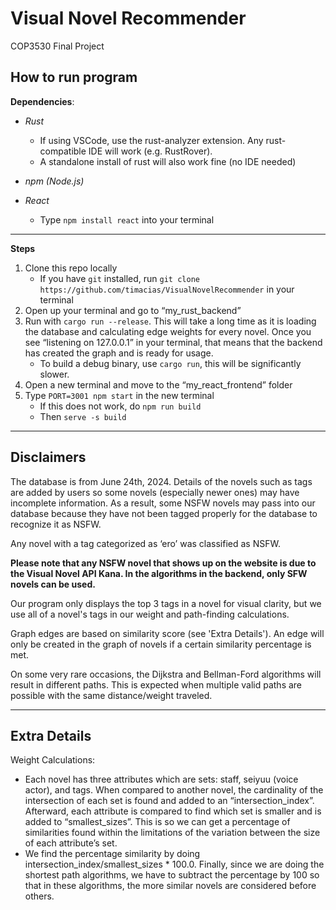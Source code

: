 # Visual Novel Recommender
COP3530 Final Project

## How to run program
**Dependencies**:
- *Rust* 
	- If using VSCode, use the rust-analyzer extension. Any rust-compatible IDE will work (e.g. RustRover).
	- A standalone install of rust will also work fine (no IDE needed)

- *npm (Node.js)* 

- *React*
	- Type `npm install react` into your terminal

---
**Steps**
1. Clone this repo locally
	- If you have `git` installed, run `git clone https://github.com/timacias/VisualNovelRecommender` in your terminal
2. Open up your terminal and go to “my_rust_backend”
3. Run with `cargo run --release`. This will take a long time as it is loading the database and calculating edge weights for every novel. Once you see “listening on 127.0.0.1” in your terminal, that means that the backend has created the graph and is ready for usage.
	- To build a debug binary, use `cargo run`, this will be significantly slower.
4. Open a new terminal and move to the “my_react_frontend” folder
5. Type `PORT=3001 npm start` in the new terminal
	- If this does not work, do `npm run build`
	- Then `serve -s build`

---
## Disclaimers

The database is from June 24th, 2024. Details of the novels such as tags are added by users so some novels (especially newer ones) may have incomplete information. As a result, some NSFW novels may pass into our database because they have not been tagged properly for the database to recognize it as NSFW.

Any novel with a tag categorized as ‘ero’ was classified as NSFW.

**Please note that any NSFW novel that shows up on the website is due to the Visual Novel API Kana. In the algorithms in the backend, only SFW novels can be used.** 

Our program only displays the top 3 tags in a novel for visual clarity, but we use all of a novel's tags in our weight and path-finding calculations.

Graph edges are based on similarity score (see 'Extra Details'). An edge will only be created in the graph of novels if a certain similarity percentage is met.

On some very rare occasions, the Dijkstra and Bellman-Ford algorithms will result in different paths. This is expected when multiple valid paths are possible with the same distance/weight traveled.

---

## Extra Details

Weight Calculations:
- Each novel has three attributes which are sets: staff, seiyuu (voice actor), and tags. When compared to another novel, the cardinality of the intersection of each set is found and added to an “intersection_index”. Afterward, each attribute is compared to find which set is smaller and is added to “smallest_sizes”. This is so we can get a percentage of similarities found within the limitations of the variation between the size of each attribute’s set.
- We find the percentage similarity by doing intersection_index/smallest_sizes * 100.0. Finally, since we are doing the shortest path algorithms, we have to subtract the percentage by 100 so that in these algorithms, the more similar novels are considered before others.
